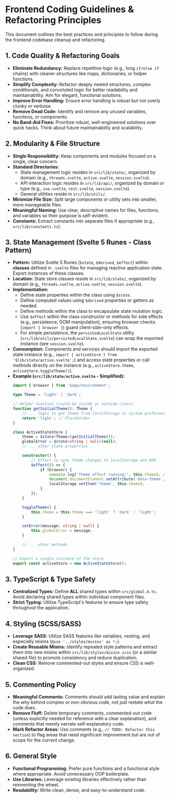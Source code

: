 # Frontend Coding Guidelines & Refactoring Principles

This document outlines the best practices and principles to follow during the frontend codebase cleanup and refactoring.

## 1. Code Quality & Refactoring Goals

*   **Eliminate Redundancy:** Replace repetitive logic (e.g., long `if/else if` chains) with cleaner structures like maps, dictionaries, or helper functions.
*   **Simplify Complexity:** Refactor deeply nested structures, complex conditionals, and convoluted logic for better readability and maintainability. Aim for elegant, functional solutions.
*   **Improve Error Handling:** Ensure error handling is robust but not overly clunky or verbose.
*   **Remove Dead Code:** Identify and remove any unused variables, functions, or components.
*   **No Band-Aid Fixes:** Prioritize robust, well-engineered solutions over quick hacks. Think about future maintainability and scalability.

## 2. Modularity & File Structure

*   **Single Responsibility:** Keep components and modules focused on a single, clear concern.
*   **Standard Directories:**
    *   State management logic resides in `src/lib/state/`, organized by domain (e.g., `threads.svelte`, `active.svelte`, `session.svelte`).
    *   API interaction logic resides in `src/lib/api/`, organized by domain or type (e.g., `sse.svelte`, `rest.svelte`, `session.svelte`).
    *   General utilities reside in `src/lib/utils/`.
*   **Minimize File Size:** Split large components or utility sets into smaller, more manageable files.
*   **Meaningful Naming:** Use clear, descriptive names for files, functions, and variables so their purpose is self-evident.
*   **Constants:** Extract constants into separate files if appropriate (e.g., `src/lib/constants.ts`).
## 3. State Management (Svelte 5 Runes - Class Pattern)

*   **Pattern:** Utilize Svelte 5 Runes (`$state`, `$derived`, `$effect`) within **classes** defined in `.svelte` files for managing reactive application state. Export instances of these classes.
*   **Location:** State store classes reside in `src/lib/state/`, organized by domain (e.g., `threads.svelte`, `active.svelte`, `session.svelte`).
*   **Implementation:**
    *   Define state properties within the class using `$state`.
    *   Define computed values using `$derived` properties or getters as needed.
    *   Define methods within the class to encapsulate state mutation logic.
    *   Use `$effect` within the class constructor or methods for side effects (e.g., persistence, DOM manipulation), ensuring browser checks (`import { browser }`) guard client-side-only effects.
    *   For simple persistence, the `persistedLocalState` utility (`src/lib/utils/persistedLocalState.svelte`) can wrap the exported instance (see `session.svelte`).
*   **Consumption:** Components and services should import the exported state instance (e.g., `import { activeStore } from '$lib/state/active.svelte';`) and access state properties or call methods directly on the instance (e.g., `activeStore.theme`, `activeStore.toggleTheme()`).
*   **Example (`src/lib/state/active.svelte` - Simplified):**
    ```typescript
    import { browser } from '$app/environment';

    type Theme = 'light' | 'dark';

    // Helper function (could be inside or outside class)
    function getInitialTheme(): Theme {
        // ... logic to get theme from localStorage or system preference ...
        return 'light'; // Placeholder
    }

    class ActiveStateStore {
        theme = $state<Theme>(getInitialTheme());
        globalError = $state<string | null>(null);
        // ... other state properties

        constructor() {
            // Effect to sync theme changes to localStorage and DOM
            $effect(() => {
                if (browser) {
                    console.log('Theme effect running:', this.theme); // Use this.theme
                    document.documentElement.setAttribute('data-theme', this.theme);
                    localStorage.setItem('theme', this.theme);
                }
            });
        }

        toggleTheme() {
            this.theme = this.theme === 'light' ? 'dark' : 'light';
        }

        setError(message: string | null) {
            this.globalError = message;
        }

        // ... other methods
    }

    // Export a single instance of the store
    export const activeStore = new ActiveStateStore();
    ```
## 3. TypeScript & Type Safety

*   **Centralized Types:** Define **ALL** shared types within `src/global.d.ts`. Avoid declaring shared types within individual component files.
*   **Strict Typing:** Utilize TypeScript's features to ensure type safety throughout the application.

## 4. Styling (SCSS/SASS)

*   **Leverage SASS:** Utilize SASS features like variables, nesting, and especially mixins (`@use '../styles/mixins' as *;`).
*   **Create Reusable Mixins:** Identify repeated style patterns and extract them into new mixins within `src/lib/styles/mixins.scss` (or a similar shared file) to promote consistency and reduce duplication.
*   **Clean CSS:** Remove commented-out styles and ensure CSS is well-organized.

## 5. Commenting Policy

*   **Meaningful Comments:** Comments should add lasting value and explain the *why* behind complex or non-obvious code, not just restate *what* the code does.
*   **Remove Fluff:** Delete temporary comments, commented-out code (unless explicitly needed for reference with a clear explanation), and comments that merely narrate self-explanatory code.
*   **Mark Refactor Areas:** Use comments (e.g., `// TODO: Refactor this section`) to flag areas that need significant improvement but are out of scope for the current change.

## 6. General Style

*   **Functional Programming:** Prefer pure functions and a functional style where appropriate. Avoid unnecessary OOP boilerplate.
*   **Use Libraries:** Leverage existing libraries effectively rather than reinventing the wheel.
*   **Readability:** Write clean, dense, and easy-to-understand code.
